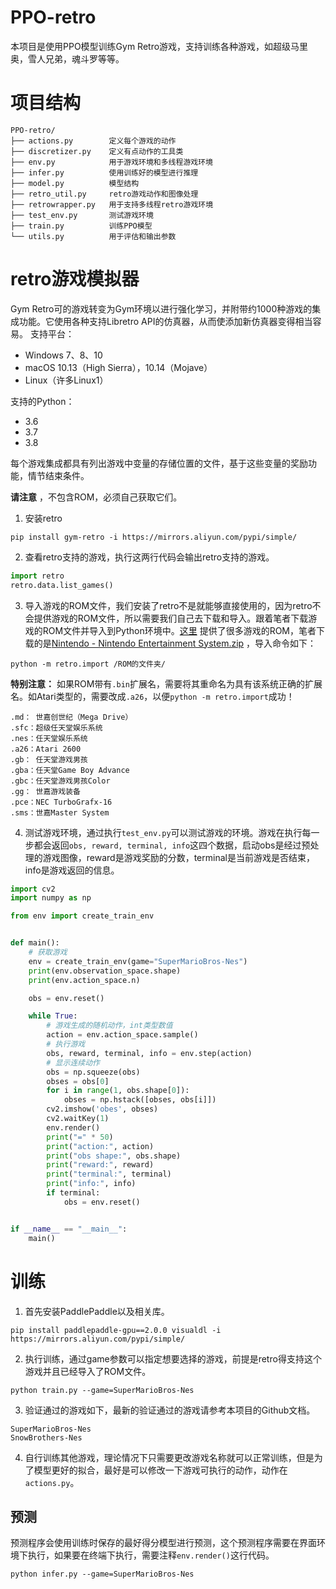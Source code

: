 # PPO-retro
本项目是使用PPO模型训练Gym Retro游戏，支持训练各种游戏，如超级马里奥，雪人兄弟，魂斗罗等等。

# 项目结构
```shell script
PPO-retro/
├── actions.py        定义每个游戏的动作
├── discretizer.py    定义有点动作的工具类
├── env.py            用于游戏环境和多线程游戏环境
├── infer.py          使用训练好的模型进行推理
├── model.py          模型结构
├── retro_util.py     retro游戏动作和图像处理
├── retrowrapper.py   用于支持多线程retro游戏环境
├── test_env.py       测试游戏环境
├── train.py          训练PPO模型
└── utils.py          用于评估和输出参数
```

# retro游戏模拟器
Gym Retro可的游戏转变为Gym环境以进行强化学习，并附带约1000种游戏的集成功能。它使用各种支持Libretro API的仿真器，从而使添加新仿真器变得相当容易。
支持平台：
- Windows 7、8、10
- macOS 10.13（High Sierra），10.14（Mojave）
- Linux（许多Linux1）

支持的Python：
- 3.6
- 3.7
- 3.8

每个游戏集成都具有列出游戏中变量的存储位置的文件，基于这些变量的奖励功能，情节结束条件。

**请注意** ，不包含ROM，必须自己获取它们。

1. 安装retro
```shell
pip install gym-retro -i https://mirrors.aliyun.com/pypi/simple/
```

2. 查看retro支持的游戏，执行这两行代码会输出retro支持的游戏。
```python
import retro
retro.data.list_games()
```

3. 导入游戏的ROM文件，我们安装了retro不是就能够直接使用的，因为retro不会提供游戏的ROM文件，所以需要我们自己去下载和导入。跟着笔者下载游戏的ROM文件并导入到Python环境中。[这里](https://archive.org/download/No-Intro-Collection_2016-01-03_Fixed) 提供了很多游戏的ROM，笔者下载的是[Nintendo - Nintendo Entertainment System.zip](https://archive.org/download/No-Intro-Collection_2016-01-03_Fixed/Nintendo%20-%20Nintendo%20Entertainment%20System.zip) ，导入命令如下：
```shell script
python -m retro.import /ROM的文件夹/
```
**特别注意：** 如果ROM带有`.bin`扩展名，需要将其重命名为具有该系统正确的扩展名。如Atari类型的，需要改成`.a26`，以便`python -m retro.import`成功！
```shell script
.md： 世嘉创世纪（Mega Drive）
.sfc：超级任天堂娱乐系统
.nes：任天堂娱乐系统
.a26：Atari 2600
.gb： 任天堂游戏男孩
.gba：任天堂Game Boy Advance
.gbc：任天堂游戏男孩Color
.gg： 世嘉游戏装备
.pce：NEC TurboGrafx-16
.sms：世嘉Master System
```

4. 测试游戏环境，通过执行`test_env.py`可以测试游戏的环境。游戏在执行每一步都会返回`obs, reward, terminal, info`这四个数据，启动obs是经过预处理的游戏图像，reward是游戏奖励的分数，terminal是当前游戏是否结束，info是游戏返回的信息。
```python
import cv2
import numpy as np

from env import create_train_env


def main():
    # 获取游戏
    env = create_train_env(game="SuperMarioBros-Nes")
    print(env.observation_space.shape)
    print(env.action_space.n)

    obs = env.reset()

    while True:
        # 游戏生成的随机动作，int类型数值
        action = env.action_space.sample()
        # 执行游戏
        obs, reward, terminal, info = env.step(action)
        # 显示连续动作
        obs = np.squeeze(obs)
        obses = obs[0]
        for i in range(1, obs.shape[0]):
            obses = np.hstack([obses, obs[i]])
        cv2.imshow('obes', obses)
        cv2.waitKey(1)
        env.render()
        print("=" * 50)
        print("action:", action)
        print("obs shape:", obs.shape)
        print("reward:", reward)
        print("terminal:", terminal)
        print("info:", info)
        if terminal:
            obs = env.reset()


if __name__ == "__main__":
    main()
```

# 训练

1. 首先安装PaddlePaddle以及相关库。
```shell
pip install paddlepaddle-gpu==2.0.0 visualdl -i https://mirrors.aliyun.com/pypi/simple/
```

2. 执行训练，通过game参数可以指定想要选择的游戏，前提是retro得支持这个游戏并且已经导入了ROM文件。
```shell
python train.py --game=SuperMarioBros-Nes
```

3. 验证通过的游戏如下，最新的验证通过的游戏请参考本项目的Github文档。
```shell script
SuperMarioBros-Nes
SnowBrothers-Nes
```

4. 自行训练其他游戏，理论情况下只需要更改游戏名称就可以正常训练，但是为了模型更好的拟合，最好是可以修改一下游戏可执行的动作，动作在`actions.py`。

## 预测
预测程序会使用训练时保存的最好得分模型进行预测，这个预测程序需要在界面环境下执行，如果要在终端下执行，需要注释`env.render()`这行代码。
```shell
python infer.py --game=SuperMarioBros-Nes
```

